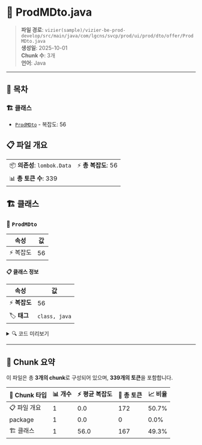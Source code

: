 # 📄 ProdMDto.java

> **파일 경로**: `vizier(sample)/vizier-be-prod-develop/src/main/java/com/lgcns/svcp/prod/ui/prod/dto/offer/ProdMDto.java`  
> **생성일**: 2025-10-01  
> **Chunk 수**: 3개  
> **언어**: Java
---

## 📑 목차

### 🏗️ 클래스
- [`ProdMDto`](#class-prodmdto) - 복잡도: 56

## 📋 파일 개요

| | |
|--|--|
| 📦 **의존성**: `lombok.Data` | ⚡ **총 복잡도**: 56 |
| 📊 **총 토큰 수**: 339 |  |



## 🏗️ 클래스

### <a id="class-prodmdto"></a>🎯 `ProdMDto`

| 속성 | 값 |
|------|----|
| ⚡ 복잡도 | 56 |



#### 📋 클래스 정보

| 속성 | 값 |
|------|----|
| ⚡ **복잡도** | 56 || 📍 **라인 범위** | 6-6 |
| 🏷️ **태그** | `class, java` |

<details>
<summary>🔍 코드 미리보기</summary>

```java
public class ProdMDto {
	private String prodUuid;
	private String prodCd;
	private String prodNm;
	private String prodKdCd;
	private String prodKdDetlCd;
	private String prodDivsCd;
	private String prodDetlCd;
	private String spclDtSetCd;
	private String prodRelDivsCd;
	private String smsNotiYn;
	private String exprSmsSndYn;
	private String smsSndMsgFormId;
	private String exprSmsSndMsgFormId;
	private String bndlSbgnPsblYn;
	private String casLinkYn;
	private String entrMmddAplyKdCd;
	private String expyMmddAplyKdCd;
	private String prodKndDivsCd;
	private String tretChgPsblYn;
	private String iptvKdCd;
	private String prodGrdCd;
	private String prodValdStrtDtm;
	private String prodValdEndDtm;
	private String saleValdStrtDtm;
	private String saleValdEndDtm;
	private String custInpcProdNm;...
```

**Chunk 정보**
- 🆔 **ID**: `00642f1804b9`
- 📍 **라인**: 6-6
- 📊 **토큰**: 167
- 🏷️ **태그**: `class, java`

</details>

---





## 🧩 Chunk 요약

이 파일은 총 **3개의 chunk**로 구성되어 있으며, **339개의 토큰**을 포함합니다.

| 🧩 Chunk 타입 | 📊 개수 | ⚡ 평균 복잡도 | 📝 총 토큰 | 📈 비율 |
|---------------|--------|-------------|----------|--------|
| 📋 파일 개요 | 1 | 0.0 | 172 | 50.7% |
| package | 1 | 0.0 | 0 | 0.0% |
| 🏗️ 클래스 | 1 | 56.0 | 167 | 49.3% |

